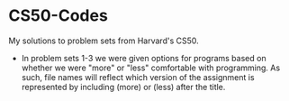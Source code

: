 # CS50-Codes
My solutions to problem sets from Harvard's CS50.

- In problem sets 1-3 we were given options for programs based on whether we were "more" or "less" comfortable with programming. As such, file names will reflect which version of the assignment is represented by including (more) or (less) after the title. 
